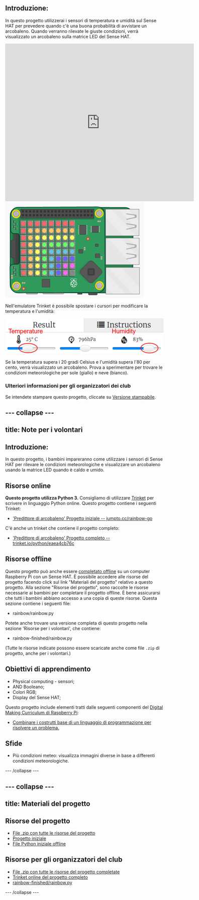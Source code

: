 ## Introduzione:

In questo progetto utilizzerai i sensori di temperatura e umidità sul Sense HAT per prevedere quando c'è una buona probabilità di avvistare un arcobaleno. Quando verranno rilevate le giuste condizioni, verrà visualizzato un arcobaleno sulla matrice LED del Sense HAT.

<div class="trinket">
  <iframe src="https://trinket.io/embed/python/eaea4cb76c?outputOnly=true&start=result" width="600" height="500" frameborder="0" marginwidth="0" marginheight="0" allowfullscreen mark="crwd-mark">
</iframe> <img src="images/rainbow-final.png" />
</div>

Nell'emulatore Trinket è possibile spostare i cursori per modificare la temperatura e l'umidità:

![screenshot](images/rainbow-sliders.png)

Se la temperatura supera i 20 gradi Celsius e l'umidità supera l'80 per cento, verrà visualizzato un arcobaleno. Prova a sperimentare per trovare le condizioni meteorologiche per sole (giallo) e neve (bianco).

### Ulteriori informazioni per gli organizzatori dei club

Se intendete stampare questo progetto, cliccate su [Versione stampabile](https://projects.raspberrypi.org/en/projects/rainbow-predictor/print).

## \--- collapse \---

## title: Note per i volontari

## Introduzione:

In questo progetto, i bambini impareranno come utilizzare i sensori di Sense HAT per rilevare le condizioni meteorologiche e visualizzare un arcobaleno usando la matrice LED quando è caldo e umido.

## Risorse online

**Questo progetto utilizza Python 3.** Consigliamo di utilizzare [Trinket](https://trinket.io/) per scrivere in linguaggio Python online. Questo progetto contiene i seguenti Trinket:

* ['Predittore di arcobaleno' Progetto iniziale -- jumpto.cc/rainbow-go](http://jumpto.cc/rainbow-go)

C'è anche un trinket che contiene il progetto completo:

* ['Predittore di arcobaleno' Progetto completo -- trinket.io/python/eaea4cb76c](https://trinket.io/python/eaea4cb76c)

## Risorse offline

Questo progetto può anche essere [completato offline](https://www.codeclubprojects.org/en-GB/resources/physical-sense-hat/) su un computer Raspberry Pi con un Sense HAT. È possibile accedere alle risorse del progetto facendo click sul link "Materiali del progetto" relativo a questo progetto. Alla sezione "Risorse del progetto", sono raccolte le risorse necessarie ai bambini per completare il progetto offline. È bene assicurarsi che tutti i bambini abbiano accesso a una copia di queste risorse. Questa sezione contiene i seguenti file:

* rainbow/rainbow.py

Potete anche trovare una versione completa di questo progetto nella sezione 'Risorse per i volontari', che contiene:

* rainbow-finished/rainbow.py

(Tutte le risorse indicate possono essere scaricate anche come file `.zip` di progetto, anche per i volontari.)

## Obiettivi di apprendimento

* Physical computing - sensori;
* AND Booleano; 
* Colori RGB;
* Display del Sense HAT;

Questo progetto include elementi tratti dalle seguenti componenti del [Digital Making Curriculum di Raspberry Pi](http://rpf.io/curriculum):

* [Combinare i costrutti base di un linguaggio di programmazione per risolvere un problema.](https://www.raspberrypi.org/curriculum/programming/builder)

## Sfide

* Più condizioni meteo: visualizza immagini diverse in base a differenti condizioni meteorologiche. 

\--- /collapse \---

## \--- collapse \---

## title: Materiali del progetto

## Risorse del progetto

* [File .zip con tutte le risorse del progetto](resources/rainbow-project-resources.zip)
* [Progetto iniziale](http://jumpto.cc/rainbow-go)
* [File Python iniziale offline](resources/rainbow-rainbow.py)

## Risorse per gli organizzatori del club

* [File .zip con tutte le risorse del progetto completate](resources/rainbow-volunteer-resources.zip)
* [Trinket online del progetto completo](https://trinket.io/python/eaea4cb76c)
* [rainbow-finished/rainbow.py](resources/rainbow-final-rainbow.py)

\--- /collapse \---